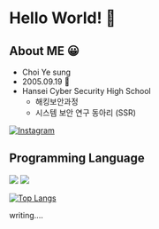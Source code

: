 # Hello World! 🙌  

## About ME 😀
- Choi Ye sung
- 2005.09.19 🐔
- Hansei Cyber Security High School
  - 해킹보안과정
  - 시스템 보안 연구 동아리 (SSR)

[![Instagram](https://img.shields.io/badge/Instagram-e4405f?style=for-the-badge&logo=instagram&logoColor=white)](https://www.instagram.com/dPtjd_/)

## Programming Language
<img src="https://img.shields.io/badge/C-A8B9CC?style=flat-square&logo=C&logoColor=white"/></a>
<img src="https://img.shields.io/badge/Python-3766AB?style=flat-square&logo=Python&logoColor=white"/></a>



[![Top Langs](https://github-readme-stats.vercel.app/api/top-langs/?username=CHOIYESUNG&layout=compact&theme=dracula)](https://github.com/CHOIYESUNG/)


writing....

